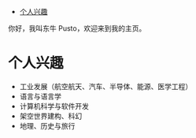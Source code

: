
- [个人兴趣](#个人兴趣)


你好，我叫东牛 Pusto，欢迎来到我的主页。

# 个人兴趣

- 工业发展（航空航天、汽车、半导体、能源、医学工程）
- 语言与语言学
- 计算机科学与软件开发
- 架空世界建构、科幻
- 地理、历史与旅行

